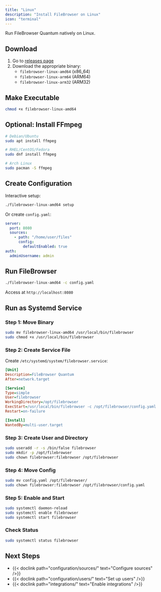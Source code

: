```yaml
---
title: "Linux"
description: "Install FileBrowser on Linux"
icon: "terminal"
---
```


Run FileBrowser Quantum natively on Linux.

## Download

1. Go to [releases page](https://github.com/gtsteffaniak/filebrowser/releases)
2. Download the appropriate binary:
   - `filebrowser-linux-amd64` (x86_64)
   - `filebrowser-linux-arm64` (ARM64)
   - `filebrowser-linux-arm32` (ARM32)

## Make Executable

```bash
chmod +x filebrowser-linux-amd64
```

## Optional: Install FFmpeg

```bash
# Debian/Ubuntu
sudo apt install ffmpeg

# RHEL/CentOS/Fedora
sudo dnf install ffmpeg

# Arch Linux
sudo pacman -S ffmpeg
```

## Create Configuration

Interactive setup:

```bash
./filebrowser-linux-amd64 setup
```

Or create `config.yaml`:

```yaml
server:
  port: 8080
  sources:
    - path: "/home/user/files"
      config:
        defaultEnabled: true
auth:
  adminUsername: admin
```

## Run FileBrowser

```bash
./filebrowser-linux-amd64 -c config.yaml
```

Access at `http://localhost:8080`

## Run as Systemd Service

### Step 1: Move Binary

```bash
sudo mv filebrowser-linux-amd64 /usr/local/bin/filebrowser
sudo chmod +x /usr/local/bin/filebrowser
```

### Step 2: Create Service File

Create `/etc/systemd/system/filebrowser.service`:

```ini
[Unit]
Description=FileBrowser Quantum
After=network.target

[Service]
Type=simple
User=filebrowser
WorkingDirectory=/opt/filebrowser
ExecStart=/usr/local/bin/filebrowser -c /opt/filebrowser/config.yaml
Restart=on-failure

[Install]
WantedBy=multi-user.target
```

### Step 3: Create User and Directory

```bash
sudo useradd -r -s /bin/false filebrowser
sudo mkdir -p /opt/filebrowser
sudo chown filebrowser:filebrowser /opt/filebrowser
```

### Step 4: Move Config

```bash
sudo mv config.yaml /opt/filebrowser/
sudo chown filebrowser:filebrowser /opt/filebrowser/config.yaml
```

### Step 5: Enable and Start

```bash
sudo systemctl daemon-reload
sudo systemctl enable filebrowser
sudo systemctl start filebrowser
```

### Check Status

```bash
sudo systemctl status filebrowser
```

## Next Steps

- {{< doclink path="configuration/sources/" text="Configure sources" />}}
- {{< doclink path="configuration/users/" text="Set up users" />}}
- {{< doclink path="integrations/" text="Enable integrations" />}}

